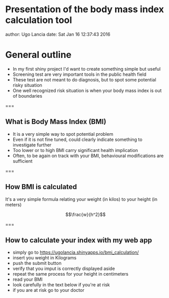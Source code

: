 Presentation of the body mass index calculation tool
========================================================
author: Ugo Lancia
date: Sat Jan 16 12:37:43 2016

General outline
========================================================

- In my first shiny project I'd want to create something simple but useful
- Screening test are very important tools in the public health field
- These test are not meant to do diagnosis, but to spot some potential risky situation
- One well recognized risk situation is when your body mass index is out of boundaries

===

## What is Body Mass Index (BMI)
- It is a very simple way to spot potential problem
- Even if it is not fine tuned, could clearly indicate something to investigate further
- Too lower or to high BMI carry significant health implication
- Often, to be again on track with your BMI, behavioural modifications are sufficient

===

## How BMI is calculated

It's a very simple formula relating your weight (in kilos) to your height (in meters)

$$\frac{w}{h^2}$$


===

## How to calculate your index with my web app

- simply go to https://ugolancia.shinyapps.io/bmi_calculation/
- insert you weight in Kilograms 
- push the submit button
- verify that you imput is correctly displayed aside
- repeat the same process for your height in centimeters
- read your BMI
- look carefully in the text below if you're at risk
- if you are at risk go to your doctor




